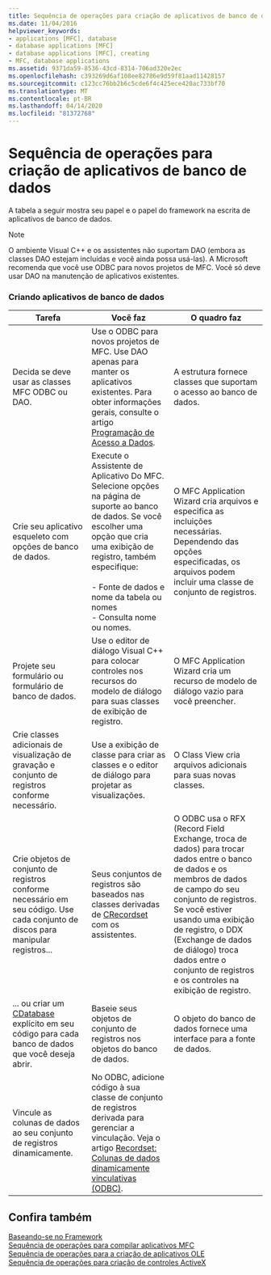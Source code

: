 ```yaml
---
title: Sequência de operações para criação de aplicativos de banco de dados
ms.date: 11/04/2016
helpviewer_keywords:
- applications [MFC], database
- database applications [MFC]
- database applications [MFC], creating
- MFC, database applications
ms.assetid: 9371da59-8536-43cd-8314-706ad320e2ec
ms.openlocfilehash: c393269d6af108ee82786e9d59f81aad11428157
ms.sourcegitcommit: c123cc76bb2b6c5cde6f4c425ece420ac733bf70
ms.translationtype: MT
ms.contentlocale: pt-BR
ms.lasthandoff: 04/14/2020
ms.locfileid: "81372768"
---
```

# <a name="sequence-of-operations-for-creating-database-applications"></a>Sequência de operações para criação de aplicativos de banco de dados

A tabela a seguir mostra seu papel e o papel do framework na escrita de aplicativos de banco de dados.

> [!NOTE]
> O ambiente Visual C++ e os assistentes não suportam DAO (embora as classes DAO estejam incluídas e você ainda possa usá-las). A Microsoft recomenda que você use ODBC para novos projetos de MFC. Você só deve usar DAO na manutenção de aplicativos existentes.

### <a name="creating-database-applications"></a>Criando aplicativos de banco de dados

|Tarefa|Você faz|O quadro faz|
|----------|------------|------------------------|
|Decida se deve usar as classes MFC ODBC ou DAO.|Use o ODBC para novos projetos de MFC. Use DAO apenas para manter os aplicativos existentes. Para obter informações gerais, consulte o artigo [Programação de Acesso a Dados](../data/data-access-programming-mfc-atl.md).|A estrutura fornece classes que suportam o acesso ao banco de dados.|
|Crie seu aplicativo esqueleto com opções de banco de dados.|Execute o Assistente de Aplicativo Do MFC. Selecione opções na página de suporte ao banco de dados. Se você escolher uma opção que cria uma exibição de registro, também especifique:<br /><br />- Fonte de dados e nome da tabela ou nomes<br />- Consulta nome ou nomes.|O MFC Application Wizard cria arquivos e especifica as incluições necessárias. Dependendo das opções especificadas, os arquivos podem incluir uma classe de conjunto de registros.|
|Projete seu formulário ou formulário de banco de dados.|Use o editor de diálogo Visual C++ para colocar controles nos recursos do modelo de diálogo para suas classes de exibição de registro.|O MFC Application Wizard cria um recurso de modelo de diálogo vazio para você preencher.|
|Crie classes adicionais de visualização de gravação e conjunto de registros conforme necessário.|Use a exibição de classe para criar as classes e o editor de diálogo para projetar as visualizações.|O Class View cria arquivos adicionais para suas novas classes.|
|Crie objetos de conjunto de registros conforme necessário em seu código. Use cada conjunto de discos para manipular registros...|Seus conjuntos de registros são baseados nas classes derivadas de [CRecordset](../mfc/reference/crecordset-class.md) com os assistentes.|O ODBC usa o RFX (Record Field Exchange, troca de dados) para trocar dados entre o banco de dados e os membros de dados de campo do seu conjunto de registros. Se você estiver usando uma exibição de registro, o DDX (Exchange de dados de diálogo) troca dados entre o conjunto de registros e os controles na exibição de registro.|
|... ou criar um [CDatabase](../mfc/reference/cdatabase-class.md) explícito em seu código para cada banco de dados que você deseja abrir.|Baseie seus objetos de conjunto de registros nos objetos do banco de dados.|O objeto do banco de dados fornece uma interface para a fonte de dados.|
|Vincule as colunas de dados ao seu conjunto de registros dinamicamente.|No ODBC, adicione código à sua classe de conjunto de registros derivada para gerenciar a vinculação. Veja o artigo [Recordset: Colunas de dados dinamicamente vinculativas (ODBC)](../data/odbc/recordset-dynamically-binding-data-columns-odbc.md).||

## <a name="see-also"></a>Confira também

[Baseando-se no Framework](../mfc/building-on-the-framework.md)<br/>
[Sequência de operações para compilar aplicativos MFC](../mfc/sequence-of-operations-for-building-mfc-applications.md)<br/>
[Sequência de operações para a criação de aplicativos OLE](../mfc/sequence-of-operations-for-creating-ole-applications.md)<br/>
[Sequência de operações para criação de controles ActiveX](../mfc/sequence-of-operations-for-creating-activex-controls.md)
